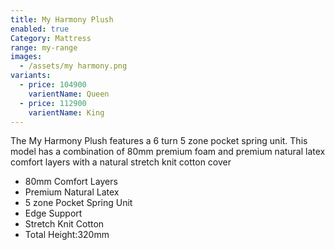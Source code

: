 ```yaml
---
title: My Harmony Plush
enabled: true
Category: Mattress
range: my-range
images:
  - /assets/my harmony.png
variants:
  - price: 104900
    varientName: Queen
  - price: 112900
    varientName: King
---
```

The My Harmony Plush features a 6 turn 5 zone pocket spring unit.  This model has a combination of 80mm premium foam and premium natural latex comfort layers with a natural stretch knit cotton cover
* 80mm Comfort Layers
* Premium Natural Latex
* 5 zone Pocket Spring Unit
* Edge Support
* Stretch Knit Cotton
* Total Height:320mm